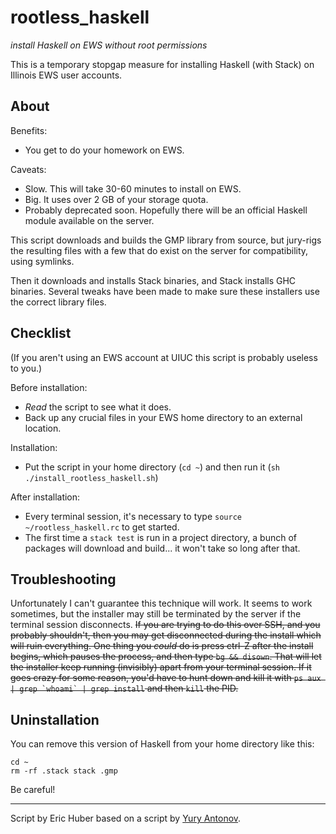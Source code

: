 # rootless_haskell
_install Haskell on EWS without root permissions_

This is a temporary stopgap measure for installing Haskell (with Stack) on Illinois EWS user accounts.

## About
Benefits:
- You get to do your homework on EWS.

Caveats:

- Slow. This will take 30-60 minutes to install on EWS.
- Big. It uses over 2 GB of your storage quota.
- Probably deprecated soon. Hopefully there will be an official Haskell module available on the server.

This script downloads and builds the GMP library from source, but jury-rigs the resulting files with a few that do exist on the server for compatibility, using symlinks.

Then it downloads and installs Stack binaries, and Stack installs GHC binaries. Several tweaks have been made to make sure these installers use the correct library files.

## Checklist
(If you aren't using an EWS account at UIUC this script is probably useless to you.)

Before installation:
- _Read_ the script to see what it does.
- Back up any crucial files in your EWS home directory to an external location.

Installation:
- Put the script in your home directory (`cd ~`) and then run it (`sh ./install_rootless_haskell.sh`)

After installation:
- Every terminal session, it's necessary to type `source ~/rootless_haskell.rc` to get started.
- The first time a `stack test` is run in a project directory, a bunch of packages will download and build... it won't take so long after that.

## Troubleshooting
Unfortunately I can't guarantee this technique will work. It seems to work sometimes, but the installer may still be terminated by the server if the terminal session disconnects.
~~If you are trying to do this over SSH, and you probably shouldn't, then you may get disconnected during the install which will ruin everything. One thing you _could_ do is press ctrl-Z after the install begins, which pauses the process, and then type `bg && disown`. That will let the installer keep running (invisibly) apart from your terminal session. If it goes crazy for some reason, you'd have to hunt down and kill it with ``ps aux | grep `whoami` | grep install`` and then `kill` the PID.~~

## Uninstallation
You can remove this version of Haskell from your home directory like this:
```
cd ~
rm -rf .stack stack .gmp
```
Be careful!

***

Script by Eric Huber based on a script by [Yury Antonov][1].

[1]: https://github.com/yantonov/install-ghc/blob/master/ubuntu/install-ghc-ubuntu.md
